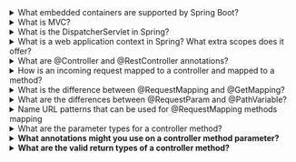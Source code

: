<details>
  <summary>What embedded containers are supported by Spring Boot?</summary>

  - Apache Tomcat
  - Jetty
  - Undertow
</details>

<details>
  <summary>What is MVC?</summary>

MVC stands for Model-View-Controller. It is a design pattern used in software development to separate concerns and organize code in a way that improves maintainability and scalability. The idea behind MVC is to divide an application into three interconnected components:
- Model: In a Java web application, the model might be a class representing a Person with properties such as name and age, and methods to access and update this data.
- View: In a web application, this could be an HTML page or a JavaScript component that presents a form to the user to input and view data.
- Controller: In a web application, the controller might be a servlet or a class with methods that handle HTTP requests, interact with the model, and decide which view to display to the user.
</details>

<details>
  <summary>What is the DispatcherServlet in Spring?</summary>

DispatcherServlet is a central servlet in Spring MVC that handles incoming HTTP requests and routes them to the appropriate components in the application.
It is configured in the web application's web.xml file or via Java configuration in Spring Boot applications and acts as the front controller for the Spring MVC framework.

Responsibilities:
- Receives all incoming HTTP requests and routes them to the appropriate handler methods (controllers) based on URL patterns.
- Uses HandlerMapping beans to determine the correct handler method for the incoming request.
- Binds request parameters to model attributes and prepares the data required by the view.
- Uses ViewResolver beans to select the appropriate view (e.g., JSP, Thymeleaf, etc.) for rendering the response based on the view name returned by the controller.
- Forwards the request and model data to the selected view for rendering. The view then generates the final HTML or other content to be sent back to the client.
- Handles exceptions thrown by controllers or other application parts by delegating to an appropriate ExceptionHandler or error view.
</details>

<details>
  <summary>What is a web application context in Spring? What extra scopes does it offer?</summary>

WebApplicationContext is a specialized extension of the ApplicationContext that is tailored for web applications:
- WebApplicationContext is tied to the ServletContext of a web application, allowing it to interact with and configure servlets, filters, and listeners.
- For many applications, having a single WebApplicationContext is simple and suffices.

In addition to the standard bean scopes available in the ApplicationContext, the WebApplicationContext offers additional scopes specifically for web applications:
- request scope are created once per HTTP request
- session scope are created once per HTTP session.
- application scope are created once per ServletContext
- websocket scope are created per WebSocket session
</details>


<details>
  <summary>What are @Controller and @RestController annotations?</summary>

- @Controller - @Component + presentation layer + request mapping (dispatcher scans the annotated classes and detects methods annotated)
- @RestController - @Component + @Controller + @ResponseBody + can return JSON
</details>

<details>
  <summary>How is an incoming request mapped to a controller and mapped to a method?</summary>

- Component Scanning: Spring scans for classes annotated with @Controller (or @RestController) and registers them as beans.
- DispatcherServlet: This front controller receives all HTTP requests and delegates them to a HandlerMapping.
- Handler Mapping: The HandlerMapping determines the appropriate controller and method based on request URL and HTTP method using @RequestMapping, @GetMapping, etc.
- Method Execution: The selected controller method is invoked, with parameters bound from the request using annotations like @RequestParam, @PathVariable, or @RequestBody.
</details>

<details>
  <summary>What is the difference between @RequestMapping and @GetMapping?</summary>

@GetMapping is a shortcut of @RequestMapping(method = RequestMethod.GET)
</details>

<details>
  <summary>What are the differences between @RequestParam and @PathVariable?</summary>

- @RequestParam maps query parameter: ?param=smth
- @PathVariable maps part of the path: /{pVariable}/smth

</details>


<details>
  <summary>Name URL patterns that can be used for @RequestMapping methods mapping</summary>

- PathPattern — Designed for web use, this solution deals effectively with encoding and path parameters, and matches efficiently. Is the recommended solution for web applications and it is the only choice in Spring WebFlux. Allows for optional segments, regex-like constraints, and better variable extraction
- AntPathMatcher — match String patterns against a String path. This is the original solution also used in Spring configuration to select resources on the classpath, on the filesystem, and other locations. It is less efficient and the String path input is a challenge for dealing effectively with encoding and other issues with URLs. /files/*, /files/**.
</details>


<details>
  <summary>What are the parameter types for a controller method?</summary>

- WebRequest, NativeWebRequest
- ServletRequest, HttpServletRequest, or Spring’s MultipartRequest, MultipartHttpServletRequest.
- HttpSession
- PushBuilder
- Principal
- HttpMethod
- Locale, TimeZone, ZoneId
- InputStream, Reader
- OutputStream, Writer
- @PathVariable, @MatrixVariable, @RequestParam, @RequestHeader, @CookieValue, @RequestBody, @RequestPart
- HttpEntity<B>
- Map, Model, ModelMap
- Errors, BindingResult
- @SessionAttributes
- and others
</details>



<details>
  <summary>What annotations might you use on a controller method parameter?</summary>

- @RequestParam: For query parameters.
- @PathVariable: For URL path variables.
- @RequestBody: For request bodies.
- @RequestHeader: For HTTP headers.
- @CookieValue: For cookies.
- @ModelAttribute: For form data and model attributes.
- @SessionAttributes: For session attributes.
- @RequestPart: For multipart request parts.
</details>


<details>
  <summary>What are the valid return types of a controller method?</summary>

- String
- ModelAndView, View
- @ModelAttribute
- void
- HttpEntity<B>, ResponseEntity<B>
- @ResponseBody
- HttpHeaders
- ErrorResponse
- ProblemDetail
- DeferredResult<V>, Callable<V>, CompletableFuture<V> and etc
- StreamingResponseBody
</details>
